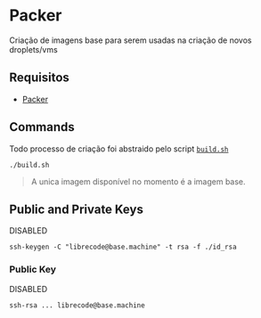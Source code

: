# Packer

Criação de imagens base para serem usadas na criação de novos droplets/vms

## Requisitos

- [Packer](https://packer.io)

## Commands

Todo processo de criação foi abstraido pelo script [`build.sh`](build.sh)

```
./build.sh
```

> A unica imagem disponível no momento é a imagem base.

## Public and Private Keys

DISABLED

```
ssh-keygen -C "librecode@base.machine" -t rsa -f ./id_rsa
```

### Public Key

DISABLED

```
ssh-rsa ... librecode@base.machine
```